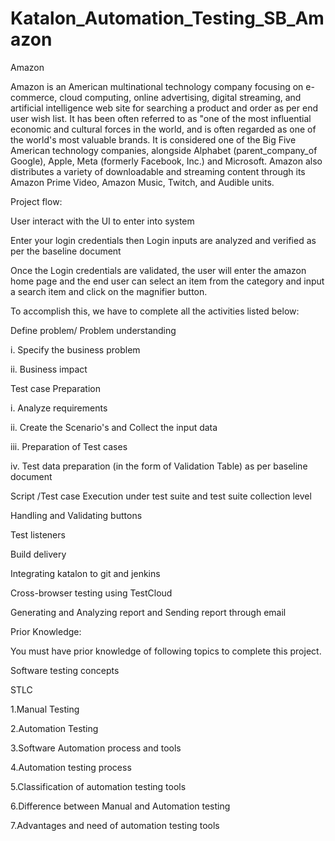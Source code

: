 # Katalon_Automation_Testing_SB_Amazon

Amazon


Amazon is an American multinational technology company focusing on e-commerce, cloud computing, online advertising, digital streaming, and artificial intelligence web site for searching a product and order as per end user wish list. It has been often referred to as "one of the most influential economic and cultural forces in the world, and is often regarded as one of the world's most valuable brands. It is considered one of the Big Five American technology companies, alongside Alphabet (parent_company_of Google), Apple, Meta (formerly Facebook, Inc.) and Microsoft. Amazon also distributes a variety of downloadable and streaming content through its Amazon Prime Video, Amazon Music, Twitch, and Audible units.

Project flow:


User interact with the UI to enter into system

Enter your login credentials then Login inputs are analyzed and verified as per the baseline document

Once the Login credentials are validated, the user will enter the amazon home page and the end user can select an item from the category and input a search item and click on the magnifier button.

To accomplish this, we have to complete all the activities listed below:

Define problem/ Problem understanding


i. Specify the business problem

ii. Business impact

Test case Preparation

i. Analyze requirements

ii. Create the Scenario's and Collect the input data

iii. Preparation of Test cases

iv. Test data preparation (in the form of Validation Table) as per baseline document


Script /Test case Execution under test suite and test suite collection level

Handling and Validating buttons

Test listeners

Build delivery

Integrating katalon to git and jenkins


Cross-browser testing using TestCloud


Generating and Analyzing report and Sending report through email

Prior Knowledge:


You must have prior knowledge of following topics to complete this project.

Software testing concepts


STLC

1.Manual Testing

2.Automation Testing

3.Software Automation process and tools

4.Automation testing process

5.Classification of automation testing tools

6.Difference between Manual and Automation testing

7.Advantages and need of automation testing tools
